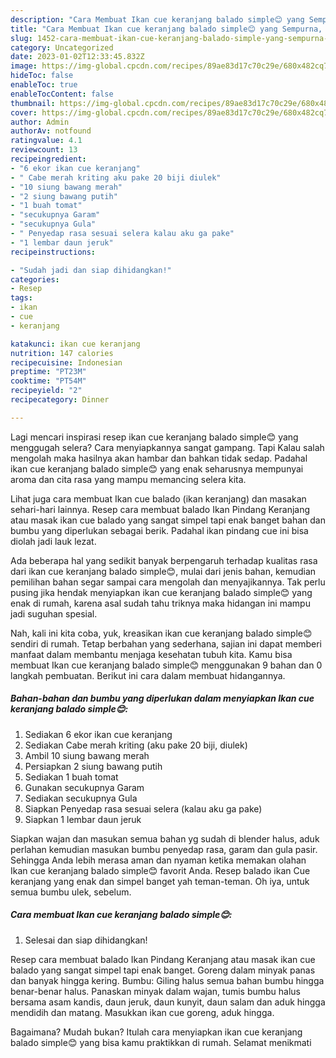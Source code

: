 ```yaml
---
description: "Cara Membuat Ikan cue keranjang balado simple😊 yang Sempurna, Buat Buka Puasa Menggugah Selera"
title: "Cara Membuat Ikan cue keranjang balado simple😊 yang Sempurna, Buat Buka Puasa Menggugah Selera"
slug: 1452-cara-membuat-ikan-cue-keranjang-balado-simple-yang-sempurna-buat-buka-puasa-menggugah-selera
category: Uncategorized
date: 2023-01-02T12:33:45.832Z
image: https://img-global.cpcdn.com/recipes/89ae83d17c70c29e/680x482cq70/ikan-cue-keranjang-balado-simple-foto-resep-utama.jpg
hideToc: false
enableToc: true
enableTocContent: false
thumbnail: https://img-global.cpcdn.com/recipes/89ae83d17c70c29e/680x482cq70/ikan-cue-keranjang-balado-simple-foto-resep-utama.jpg
cover: https://img-global.cpcdn.com/recipes/89ae83d17c70c29e/680x482cq70/ikan-cue-keranjang-balado-simple-foto-resep-utama.jpg
author: Admin
authorAv: notfound
ratingvalue: 4.1
reviewcount: 13
recipeingredient:
- "6 ekor ikan cue keranjang"
- " Cabe merah kriting aku pake 20 biji diulek"
- "10 siung bawang merah"
- "2 siung bawang putih"
- "1 buah tomat"
- "secukupnya Garam"
- "secukupnya Gula"
- " Penyedap rasa sesuai selera kalau aku ga pake"
- "1 lembar daun jeruk"
recipeinstructions:

- "Sudah jadi dan siap dihidangkan!"
categories:
- Resep
tags:
- ikan
- cue
- keranjang

katakunci: ikan cue keranjang 
nutrition: 147 calories
recipecuisine: Indonesian
preptime: "PT23M"
cooktime: "PT54M"
recipeyield: "2"
recipecategory: Dinner

---
```



Lagi mencari inspirasi resep ikan cue keranjang balado simple😊 yang menggugah selera? Cara menyiapkannya sangat gampang. Tapi Kalau salah mengolah maka hasilnya akan hambar dan bahkan tidak sedap. Padahal ikan cue keranjang balado simple😊 yang enak seharusnya mempunyai aroma dan cita rasa yang mampu memancing selera kita.


Lihat juga cara membuat Ikan cue balado (ikan keranjang) dan masakan sehari-hari lainnya. Resep cara membuat balado Ikan Pindang Keranjang atau masak ikan cue balado yang sangat simpel tapi enak banget bahan dan bumbu yang diperlukan sebagai berik. Padahal ikan pindang cue ini bisa diolah jadi lauk lezat.

Ada beberapa hal yang sedikit banyak berpengaruh terhadap kualitas rasa dari ikan cue keranjang balado simple😊, mulai dari jenis bahan, kemudian pemilihan bahan segar sampai cara mengolah dan menyajikannya. Tak perlu pusing jika hendak menyiapkan ikan cue keranjang balado simple😊 yang enak di rumah, karena asal sudah tahu triknya maka hidangan ini mampu jadi suguhan spesial.


Nah, kali ini kita coba, yuk, kreasikan ikan cue keranjang balado simple😊 sendiri di rumah. Tetap berbahan yang sederhana, sajian ini dapat memberi manfaat dalam membantu menjaga kesehatan tubuh kita. Kamu bisa membuat Ikan cue keranjang balado simple😊 menggunakan 9 bahan dan 0 langkah pembuatan. Berikut ini cara dalam membuat hidangannya.

<!--inarticleads1-->

##### Bahan-bahan dan bumbu yang diperlukan dalam menyiapkan Ikan cue keranjang balado simple😊:

1. Sediakan 6 ekor ikan cue keranjang
1. Sediakan  Cabe merah kriting (aku pake 20 biji, diulek)
1. Ambil 10 siung bawang merah
1. Persiapkan 2 siung bawang putih
1. Sediakan 1 buah tomat
1. Gunakan secukupnya Garam
1. Sediakan secukupnya Gula
1. Siapkan  Penyedap rasa sesuai selera (kalau aku ga pake)
1. Siapkan 1 lembar daun jeruk


Siapkan wajan dan masukan semua bahan yg sudah di blender halus, aduk perlahan kemudian masukan bumbu penyedap rasa, garam dan gula pasir. Sehingga Anda lebih merasa aman dan nyaman ketika memakan olahan Ikan cue keranjang balado simple😊 favorit Anda. Resep balado ikan Cue keranjang yang enak dan simpel banget yah teman-teman. Oh iya, untuk semua bumbu ulek, sebelum. 

<!--inarticleads2-->

##### Cara membuat Ikan cue keranjang balado simple😊:


1. Selesai dan siap dihidangkan!

Resep cara membuat balado Ikan Pindang Keranjang atau masak ikan cue balado yang sangat simpel tapi enak banget. Goreng dalam minyak panas dan banyak hingga kering. Bumbu: Giling halus semua bahan bumbu hingga benar-benar halus. Panaskan minyak dalam wajan, tumis bumbu halus bersama asam kandis, daun jeruk, daun kunyit, daun salam dan aduk hingga mendidih dan matang. Masukkan ikan cue goreng, aduk hingga. 

Bagaimana? Mudah bukan? Itulah cara menyiapkan ikan cue keranjang balado simple😊 yang bisa kamu praktikkan di rumah. Selamat menikmati
